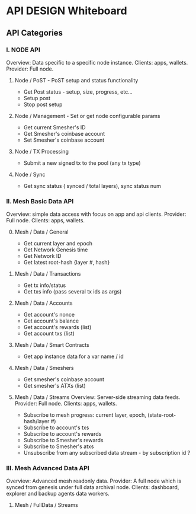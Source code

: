 # API DESIGN Whiteboard

## API Categories

### I. NODE API
Overview: Data specific to a specific node instance.
Clients: apps, wallets.
Provider: Full node.

1. Node / PoST - PoST setup and status functionality
    - Get Post status - setup, size, progress, etc...
    - Setup post
    - Stop post setup


2. Node / Management - Set or get node configurable params
    - Get current Smesher's ID
    - Get Smesher's coinbase account
    - Set Smesher's coinbase account


3. Node / TX Processing
    - Submit a new signed tx to the pool (any tx type)


4. Node / Sync
    - Get sync status ( synced / total layers), sync status num


### II. Mesh Basic Data API
Overview: simple data access with focus on app and api clients.
Provider: Full node.
Clients: apps, wallets.

0. Mesh / Data / General
    - Get current layer and epoch
    - Get Network Genesis time
    - Get Network ID
    - Get latest root-hash {layer #, hash}

1. Mesh / Data / Transactions
    - Get tx info/status
    - Get txs info (pass several tx ids as args)


2. Mesh / Data / Accounts
    - Get account's nonce
    - Get account's balance
    - Get account's rewards (list)
    - Get account txs (list)


3. Mesh / Data / Smart Contracts
    - Get app instance data for a var name / id


4. Mesh / Data / Smeshers
    - Get smesher's coinbase account
    - Get smesher's ATXs (list)


5. Mesh / Data / Streams
Overview: Server-side streaming data feeds.
Provider: Full node.
Clients: apps, wallets.

    - Subscribe to mesh progress: current layer, epoch, (state-root-hash/layer #)
    - Subscribe to account's txs
    - Subscribe to account's rewards
    - Subscribe to Smesher's rewards
    - Subscribe to Smesher's atxs
    - Unsubscribe from any subscribed data stream - by subscription id ?

### III. Mesh Advanced Data API
Overview: Advanced mesh readonly data.
Provider: A full node which is synced from genesis under full data archival node.
Clients: dashboard, explorer and backup agents data workers.

1. Mesh / FullData / Streams
